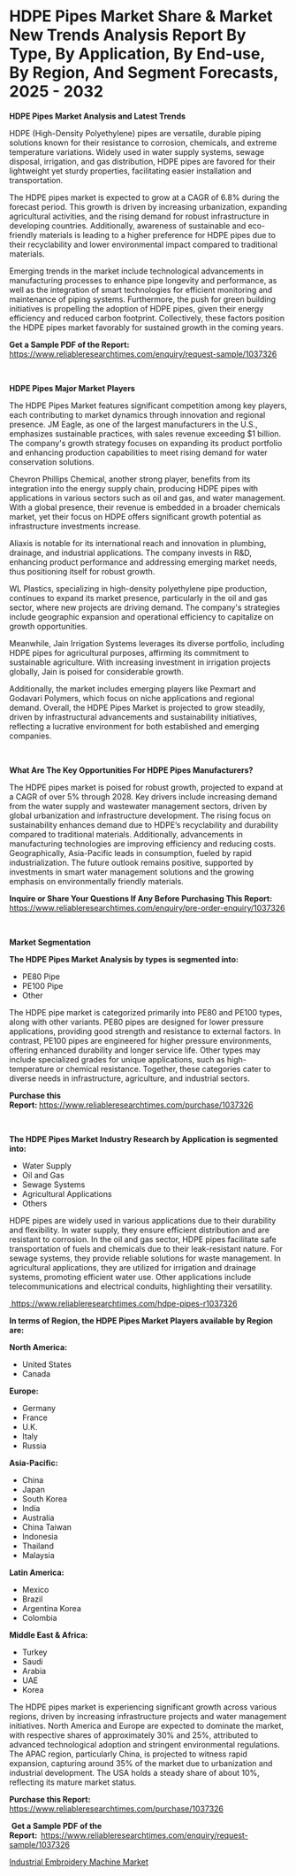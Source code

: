 <p><h1>HDPE Pipes Market Share & Market New Trends Analysis Report By Type, By Application, By End-use, By Region, And Segment Forecasts, 2025 - 2032</h1></p><p><strong>HDPE Pipes Market Analysis and Latest Trends</strong></p>
<p><p>HDPE (High-Density Polyethylene) pipes are versatile, durable piping solutions known for their resistance to corrosion, chemicals, and extreme temperature variations. Widely used in water supply systems, sewage disposal, irrigation, and gas distribution, HDPE pipes are favored for their lightweight yet sturdy properties, facilitating easier installation and transportation.</p><p>The HDPE pipes market is expected to grow at a CAGR of 6.8% during the forecast period. This growth is driven by increasing urbanization, expanding agricultural activities, and the rising demand for robust infrastructure in developing countries. Additionally, awareness of sustainable and eco-friendly materials is leading to a higher preference for HDPE pipes due to their recyclability and lower environmental impact compared to traditional materials.</p><p>Emerging trends in the market include technological advancements in manufacturing processes to enhance pipe longevity and performance, as well as the integration of smart technologies for efficient monitoring and maintenance of piping systems. Furthermore, the push for green building initiatives is propelling the adoption of HDPE pipes, given their energy efficiency and reduced carbon footprint. Collectively, these factors position the HDPE pipes market favorably for sustained growth in the coming years.</p></p>
<p><strong>Get a Sample PDF of the Report:&nbsp;</strong> <a href="https://www.reliableresearchtimes.com/enquiry/request-sample/1037326?utm_campaign=2186&utm_medium=2&utm_source=Github&utm_content=ia&utm_term=02042025&utm_id=hdpe-pipes">https://www.reliableresearchtimes.com/enquiry/request-sample/1037326</a></p>
<p>&nbsp;</p>
<p><strong>HDPE Pipes Major Market Players</strong></p>
<p><p>The HDPE Pipes Market features significant competition among key players, each contributing to market dynamics through innovation and regional presence. JM Eagle, as one of the largest manufacturers in the U.S., emphasizes sustainable practices, with sales revenue exceeding $1 billion. The company's growth strategy focuses on expanding its product portfolio and enhancing production capabilities to meet rising demand for water conservation solutions.</p><p>Chevron Phillips Chemical, another strong player, benefits from its integration into the energy supply chain, producing HDPE pipes with applications in various sectors such as oil and gas, and water management. With a global presence, their revenue is embedded in a broader chemicals market, yet their focus on HDPE offers significant growth potential as infrastructure investments increase.</p><p>Aliaxis is notable for its international reach and innovation in plumbing, drainage, and industrial applications. The company invests in R&D, enhancing product performance and addressing emerging market needs, thus positioning itself for robust growth.</p><p>WL Plastics, specializing in high-density polyethylene pipe production, continues to expand its market presence, particularly in the oil and gas sector, where new projects are driving demand. The company's strategies include geographic expansion and operational efficiency to capitalize on growth opportunities.</p><p>Meanwhile, Jain Irrigation Systems leverages its diverse portfolio, including HDPE pipes for agricultural purposes, affirming its commitment to sustainable agriculture. With increasing investment in irrigation projects globally, Jain is poised for considerable growth.</p><p>Additionally, the market includes emerging players like Pexmart and Godavari Polymers, which focus on niche applications and regional demand. Overall, the HDPE Pipes Market is projected to grow steadily, driven by infrastructural advancements and sustainability initiatives, reflecting a lucrative environment for both established and emerging companies.</p></p>
<p>&nbsp;</p>
<p><strong>What Are The Key Opportunities For HDPE Pipes Manufacturers?</strong></p>
<p><p>The HDPE pipes market is poised for robust growth, projected to expand at a CAGR of over 5% through 2028. Key drivers include increasing demand from the water supply and wastewater management sectors, driven by global urbanization and infrastructure development. The rising focus on sustainability enhances demand due to HDPE’s recyclability and durability compared to traditional materials. Additionally, advancements in manufacturing technologies are improving efficiency and reducing costs. Geographically, Asia-Pacific leads in consumption, fueled by rapid industrialization. The future outlook remains positive, supported by investments in smart water management solutions and the growing emphasis on environmentally friendly materials.</p></p>
<p><strong>Inquire or Share Your Questions If Any Before Purchasing This Report:</strong> <a href="https://www.reliableresearchtimes.com/enquiry/pre-order-enquiry/1037326?utm_campaign=2186&utm_medium=2&utm_source=Github&utm_content=ia&utm_term=02042025&utm_id=hdpe-pipes">https://www.reliableresearchtimes.com/enquiry/pre-order-enquiry/1037326</a></p>
<p>&nbsp;</p>
<p><strong>Market Segmentation</strong></p>
<p><strong>The HDPE Pipes Market Analysis by types is segmented into:</strong></p>
<p><ul><li>PE80 Pipe</li><li>PE100 Pipe</li><li>Other</li></ul></p>
<p><p>The HDPE pipe market is categorized primarily into PE80 and PE100 types, along with other variants. PE80 pipes are designed for lower pressure applications, providing good strength and resistance to external factors. In contrast, PE100 pipes are engineered for higher pressure environments, offering enhanced durability and longer service life. Other types may include specialized grades for unique applications, such as high-temperature or chemical resistance. Together, these categories cater to diverse needs in infrastructure, agriculture, and industrial sectors.</p></p>
<p><strong>Purchase this Report:&nbsp;</strong><a href="https://www.reliableresearchtimes.com/purchase/1037326?utm_campaign=2186&utm_medium=2&utm_source=Github&utm_content=ia&utm_term=02042025&utm_id=hdpe-pipes">https://www.reliableresearchtimes.com/purchase/1037326</a></p>
<p>&nbsp;</p>
<p><strong>The HDPE Pipes Market Industry Research by Application is segmented into:</strong></p>
<p><ul><li>Water Supply</li><li>Oil and Gas</li><li>Sewage Systems</li><li>Agricultural Applications</li><li>Others</li></ul></p>
<p><p>HDPE pipes are widely used in various applications due to their durability and flexibility. In water supply, they ensure efficient distribution and are resistant to corrosion. In the oil and gas sector, HDPE pipes facilitate safe transportation of fuels and chemicals due to their leak-resistant nature. For sewage systems, they provide reliable solutions for waste management. In agricultural applications, they are utilized for irrigation and drainage systems, promoting efficient water use. Other applications include telecommunications and electrical conduits, highlighting their versatility.</p></p>
<p><a href="https://www.reliableresearchtimes.com/hdpe-pipes-r1037326?utm_campaign=2186&utm_medium=2&utm_source=Github&utm_content=ia&utm_term=02042025&utm_id=hdpe-pipes">&nbsp;https://www.reliableresearchtimes.com/hdpe-pipes-r1037326</a></p>
<p><strong>In terms of Region, the HDPE Pipes Market Players available by Region are:</strong></p>
<p>
    <p> <strong> North America: </strong>
        <ul>
            <li>United States</li>
            <li>Canada</li>
        </ul>
        </p> 
    <p> <strong> Europe: </strong>
        <ul>
            <li>Germany</li>
            <li>France</li>
            <li>U.K.</li>
            <li>Italy</li>
            <li>Russia</li>
        </ul>
        </p> 
    <p> <strong> Asia-Pacific: </strong>
        <ul>
            <li>China</li>
            <li>Japan</li>
            <li>South Korea</li>
            <li>India</li>
            <li>Australia</li>
            <li>China Taiwan</li>
            <li>Indonesia</li>
            <li>Thailand</li>
            <li>Malaysia</li>
        </ul>
        </p> 
    <p> <strong> Latin America: </strong>
        <ul>
            <li>Mexico</li>
            <li>Brazil</li>
            <li>Argentina Korea</li>
            <li>Colombia</li>
        </ul>
        </p> 
    <p> <strong> Middle East & Africa: </strong>
        <ul>
            <li>Turkey</li>
            <li>Saudi</li>
            <li>Arabia</li>
            <li>UAE</li>
            <li>Korea</li>
        </ul>
    </p>
    </p>
<p><p>The HDPE pipes market is experiencing significant growth across various regions, driven by increasing infrastructure projects and water management initiatives. North America and Europe are expected to dominate the market, with respective shares of approximately 30% and 25%, attributed to advanced technological adoption and stringent environmental regulations. The APAC region, particularly China, is projected to witness rapid expansion, capturing around 35% of the market due to urbanization and industrial development. The USA holds a steady share of about 10%, reflecting its mature market status.</p></p>
<p><strong>Purchase this Report: </strong><a href="https://www.reliableresearchtimes.com/purchase/1037326?utm_campaign=2186&utm_medium=2&utm_source=Github&utm_content=ia&utm_term=02042025&utm_id=hdpe-pipes">https://www.reliableresearchtimes.com/purchase/1037326</a></p>
<p>&nbsp;<strong>Get a Sample PDF of the Report:&nbsp;&nbsp;</strong><a href="https://www.reliableresearchtimes.com/enquiry/request-sample/1037326?utm_campaign=2186&utm_medium=2&utm_source=Github&utm_content=ia&utm_term=02042025&utm_id=hdpe-pipes">https://www.reliableresearchtimes.com/enquiry/request-sample/1037326</a></p>
<p><strong></strong></p>
<p><p><a href="https://github.com/nathandecarvalho/Market-Research-Report-List-6/blob/main/industrial-embroidery-machine-market.md?utm_campaign=2186&utm_medium=2&utm_source=Github&utm_content=ia&utm_term=02042025&utm_id=hdpe-pipes">Industrial Embroidery Machine Market</a></p></p>